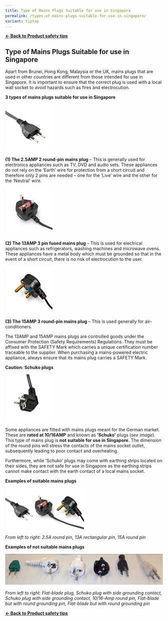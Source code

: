 ```yaml
---
title: Type of Mains Plugs Suitable for use in Singapore
permalink: /types-of-mains-plugs-suitable-for-use-in-singapore/
variant: tiptap
---
```

<p><strong><a href="https://www.consumerproductsafety.gov.sg/consumers/product-safety-tips/home-appliances-and-furniture/" rel="noopener noreferrer nofollow" target="_blank">← Back to Product safety tips</a></strong>
</p>
<h2>Type of Mains Plugs Suitable for use in Singapore</h2>
<p>Apart from Brunei, Hong Kong, Malaysia or the UK, mains plugs that are
used in other countries are different from those intended for use in Singapore.
It is important to ensure that the correct plug is used with a local wall
socket to avoid hazards such as fires and electrocution.</p>
<p><strong>3 types of mains plugs suitable for use in Singapore</strong>
</p>
<div class="isomer-image-wrapper">
<img style="width: 30%;" height="auto" width="100%" alt="mains plugs 1" src="/images/consumers/did-you-know/types-of-mains-plugs/mains-plugs-1.jpg">
</div>
<p><strong>(1) The 2.5AMP 2 round-pin mains plug</strong> – This is generally
used for electronics appliances such as TV, DVD and audio sets. These appliances
do not rely on the ‘Earth’ wire for protection from a short circuit and
therefore only 2 pins are needed – one for the ‘Live’ wire and the other
for the ‘Neutral’ wire.</p>
<div class="isomer-image-wrapper">
<img style="width: 30%;" height="auto" width="100%" alt="mains plugs 2" src="/images/consumers/did-you-know/types-of-mains-plugs/mains-plugs-2.jpg">
</div>
<p><strong>(2) The 13AMP 3 pin fused mains plug</strong> – This is used for
electrical appliances such as refrigerators, washing machines and microwave
ovens. These appliances have a metal body which must be grounded so that
in the event of a short circuit, there is no risk of electrocution to the
user.</p>
<div class="isomer-image-wrapper">
<img style="width: 30%;" height="auto" width="100%" alt="mains plugs 3" src="/images/consumers/did-you-know/types-of-mains-plugs/mains-plugs-3.jpg">
</div>
<p><strong>(3) The 15AMP 3 round-pin mains plug</strong> – This is used generally
for air-conditioners.</p>
<p>The 13AMP and 15AMP mains plugs are controlled goods under the Consumer
Protection (Safety Requirements) Regulations. They must be affixed with
the SAFETY Mark which carries a unique certification number traceable to
the supplier. When purchasing a mains-powered electric appliance, always
ensure that its mains plug carries a SAFETY Mark.</p>
<p><strong>Caution: Schuko plugs</strong>
</p>
<div class="isomer-image-wrapper">
<img style="width: 30%;" height="auto" width="100%" alt="mains plugs 4" src="/images/consumers/did-you-know/types-of-mains-plugs/mains-plugs-4.jpg">
</div>
<p>Some appliances are fitted with mains plugs meant for the German market.
These are <strong>rated at 10/16AMP</strong> and known as <strong>‘Schuko’</strong> plugs
(<em>see image</em>). This type of mains plug is <strong>not suitable for use in Singapore</strong>.
The dimension of the round pins will stress the contacts of the mains socket
outlet, subsequently leading to poor contact and overheating.</p>
<p>Furthermore, while ‘Schuko’ plugs may come with earthing strips located
on their sides, they are not safe for use in Singapore as the earthing
strips cannot make contact with the earth contact of a local mains socket.</p>
<p><strong>Examples of suitable mains plugs</strong>
</p>
<div class="isomer-image-wrapper">
<img style="width: 50%;" height="auto" width="100%" alt="mains plugs 5" src="/images/consumers/did-you-know/types-of-mains-plugs/mains-plugs-5.jpg">
</div>
<p><em>From left to right: 2.5A round pin, 13A rectangular pin, 15A round pin</em>
</p>
<p><strong>Examples of not suitable mains plugs</strong>
</p>
<div class="isomer-image-wrapper">
<img style="width: 100%" height="auto" width="100%" alt="non approved mains plugs" src="/images/consumers/did-you-know/types-of-mains-plugs/non-approved-mains-plugs.jpg">
</div>
<p><em>From left to right: Flat-blade plug, Schuko plug with side grounding contact, Schuko plug with side grounding contact, 10/16-Amp round pin, Flat-blade but with round grounding pin, Flat-blade but with round grounding pin</em>
</p>
<p><strong><a href="/consumers/product-safety-tips/home-appliances-and-furniture" rel="noopener noreferrer nofollow" target="_blank">← Back to Product safety tips</a></strong>
</p>